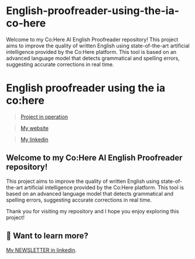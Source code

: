 # English-proofreader-using-the-ia-co-here
Welcome to my Co:Here AI English Proofreader repository!  This project aims to improve the quality of written English using state-of-the-art artificial intelligence provided by the Co:Here platform. This tool is based on an advanced language model that detects grammatical and spelling errors, suggesting accurate corrections in real time. 
# English proofreader using the ia co:here

> [Project in operation](https://iotsolutionsscada.com/ia)

> [My website](https://iotsolutionsscada.com/)

> [My linkedin](https://www.linkedin.com/in/joel-benitez-iiot-industry/)



## Welcome to my Co:Here AI English Proofreader repository!

This project aims to improve the quality of written English using state-of-the-art artificial intelligence provided by the Co:Here platform. This tool is based on an advanced language model that detects grammatical and spelling errors, suggesting accurate corrections in real time. 

Thank you for visiting my repository and I hope you enjoy exploring this project!


## 👀 Want to learn more?

[My NEWSLETTER in linkedin](https://www.linkedin.com/newsletters/6966420118167777280/).
